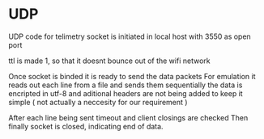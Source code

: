 # UDP
UDP code for telimetry
socket is initiated in local host with 3550 as open port

ttl is made 1, so that it doesnt bounce out of the wifi network

Once socket is binded it is ready to send the data packets
For emulation it reads out each line from a file and sends them sequentially
the data is encripted in utf-8  and aditional headers are not being added to keep it simple
( not actually a neccesity for our requirement )

After each line being sent timeout and client closings are checked
Then finally socket is closed, indicating end of data.

